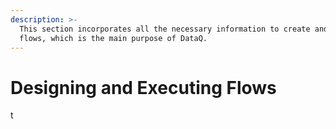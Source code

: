 ```yaml
---
description: >-
  This section incorporates all the necessary information to create and execute
  flows, which is the main purpose of DataQ.
---
```


# Designing and Executing Flows

t
